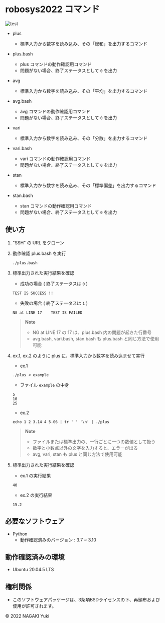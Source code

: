 # robosys2022 コマンド
![test](https://github.com/Nacky002/robosys2022/actions/workflows/test.yml/badge.svg)

* plus
  * 標準入力から数字を読み込み、その「総和」を出力するコマンド
* plus.bash
  * plus コマンドの動作確認用コマンド
  * 問題がない場合、終了ステータスとして `0` を出力

* avg
  * 標準入力から数字を読み込み、その「平均」を出力するコマンド
* avg.bash
  * avg コマンドの動作確認用コマンド
  * 問題がない場合、終了ステータスとして `0` を出力

* vari
  * 標準入力から数字を読み込み、その「分散」を出力するコマンド
* vari.bash
  * vari コマンドの動作確認用コマンド
  * 問題がない場合、終了ステータスとして `0` を出力

* stan
  * 標準入力から数字を読み込み、その「標準偏差」を出力するコマンド
* stan.bash
  * stan コマンドの動作確認用コマンド
  * 問題がない場合、終了ステータスとして `0` を出力

## 使い方
1. "SSH" の URL をクローン

2. 動作確認 plus.bash を実行

    ```
    ./plus.bash
    ```

3. 標準出力された実行結果を確認

    * 成功の場合 ( 終了ステータスは `0` )
    ```
    TEST IS SUCCESS !!
    ```

    * 失敗の場合 ( 終了ステータスは `1` )
    ```
    NG at LINE 17    TEST IS FAILED
    ```

    > **Note**
    > * NG at LINE 17 の 17 は、plus.bash 内の問題が起きた行番号
    > * avg.bash, vari.bash, stan.bash も plus.bash と同じ方法で使用可能

4. ex.1, ex.2 のように plus に、標準入力から数字を読み込ませて実行

    * ex.1  
    ```
    ./plus < example
    ```

    * ファイル `example` の中身
    ```
    5
    10
    25
    ```

    * ex.2  
    ```
    echo 1 2 3.14 4 5.06 | tr ' ' '\n' | ./plus
    ```

    > **Note**
    > * ファイルまたは標準出力の、一行ごとに一つの数値として扱う
    > * 数字と小数点以外の文字を入力すると、エラーが出る
    > * avg, vari, stan も plus と同じ方法で使用可能

5. 標準出力された実行結果を確認

    * ex.1 の実行結果
    ```
    40
    ```

    * ex.2 の実行結果
    ```
    15.2
    ```

## 必要なソフトウェア
* Python
  * 動作確認済みのバージョン : 3.7 ~ 3.10

## 動作確認済みの環境
* Ubuntu 20.04.5 LTS

## 権利関係
* このソフトウェアパッケージは、3条項BSDライセンスの下、再頒布および使用が許可されます。

© 2022 NAGAKI Yuki
